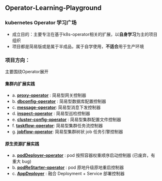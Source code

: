 ## Operator-Learning-Playground
### kubernetes Operator 学习广场

- 成立目的：主要专注在基于k8s-operator相关的扩展，以**自身学习**为主的项目组织
- 项目都是简易版或是属于半成品，属于自学使用，**不适合**用于生产环境

### 项目方向：
主要围绕Operator展开

#### 集群内扩展实践

- a. [**proxy-operator**](https://github.com/Operator-Learning-Playground/proxy-operator) : 简易型网关控制器
- b. [**dbconfig-operator**](https://github.com/Operator-Learning-Playground/dbconfig-operator) : 简易型数据库配置控制器
- c. [**message-operator**](https://github.com/Operator-Learning-Playground/message-operator): 简易型消息下发控制器
- d. [**inspect-operator**](https://github.com/Operator-Learning-Playground/inspect-operator) : 简易型巡检控制器
- e. [**cluster-config-operator**](https://github.com/Operator-Learning-Playground/cluster-config-operator) : 简易型集群配置文件控制器
- f. [**taskflow-operator**](https://github.com/Operator-Learning-Playground/taskflow-operator): 简易型集群任务流控制器
- g. [**jobflow-operator**](https://github.com/Operator-Learning-Playground/jobflow-operator): 简易型集群树状 job 任务引擎控制器



#### 原生资源扩展实践

- a. [**podDeployer-operator**](https://github.com/Operator-Learning-Playground/podDeployer-operator) : pod 按照容器权重顺序启动控制器 (已废弃，有重大 bug)
- b. [**podReStarter-operator**](https://github.com/Operator-Learning-Playground/podReStarter-operator) : pod 原地升级原地重启控制器
- c. [**AppDeployer**](https://github.com/Operator-Learning-Playground/Kubernetes-operator-AppDeployer) : 融合 Deployment + Service 部署控制器
